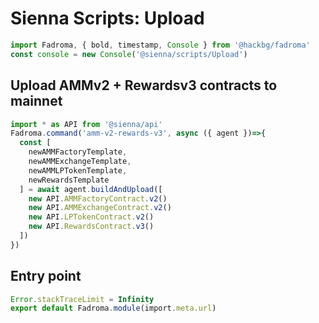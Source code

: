 # Sienna Scripts: Upload

```typescript
import Fadroma, { bold, timestamp, Console } from '@hackbg/fadroma'
const console = new Console('@sienna/scripts/Upload')
```

## Upload AMMv2 + Rewardsv3 contracts to mainnet

```typescript
import * as API from '@sienna/api'
Fadroma.command('amm-v2-rewards-v3', async ({ agent })=>{
  const [
    newAMMFactoryTemplate,
    newAMMExchangeTemplate,
    newAMMLPTokenTemplate,
    newRewardsTemplate
  ] = await agent.buildAndUpload([
    new API.AMMFactoryContract.v2()
    new API.AMMExchangeContract.v2()
    new API.LPTokenContract.v2()
    new API.RewardsContract.v3()
  ])
})
```

## Entry point

```typescript
Error.stackTraceLimit = Infinity
export default Fadroma.module(import.meta.url)
```
